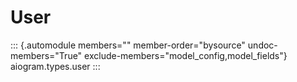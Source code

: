 # User

::: {.automodule members="" member-order="bysource" undoc-members="True" exclude-members="model_config,model_fields"}
aiogram.types.user
:::
